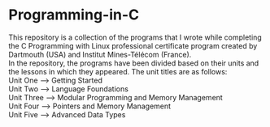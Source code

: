 # Programming-in-C
This repository is a collection of the programs that I wrote while completing the C Programming with Linux professional certificate program created by Dartmouth (USA) and Institut Mines-Télécom (France). <br />
In the repository, the programs have been divided based on their units and the lessons in which they appeared. The unit titles are as follows: <br />
Unit One --> Getting Started <br />
Unit Two --> Language Foundations <br />
Unit Three --> Modular Programming and Memory Management <br />
Unit Four --> Pointers and Memory Management <br />
Unit Five --> Advanced Data Types <br />
